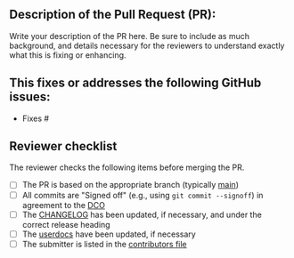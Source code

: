 ## Description of the Pull Request (PR):

Write your description of the PR here. Be sure to include as much background,
and details necessary for the reviewers to understand exactly what this is
fixing or enhancing.


## This fixes or addresses the following GitHub issues:

- Fixes #


## Reviewer  checklist

The reviewer checks the following items before merging the PR.

- [ ] The PR is based on the appropriate branch (typically [main](https://github.com/warewulf/warewulf/tree/main/userdocs))
- [ ] All commits are "Signed off" (e.g., using `git commit --signoff`) in agreement to the [DCO](DCO.txt)
- [ ] The [CHANGELOG](https://github.com/warewulf/warewulf/blob/main/CHANGELOG.md) has been updated, if necessary, and under the correct release heading
- [ ] The [userdocs](https://github.com/warewulf/warewulf/tree/main/userdocs) have been updated, if necessary
- [ ] The submitter is listed in the [contributors file](https://github.com/warewulf/warewulf/blob/main/CONTRIBUTORS.md)
